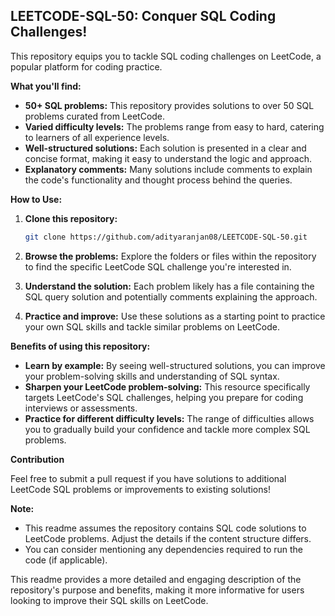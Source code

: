 ## LEETCODE-SQL-50: Conquer SQL Coding Challenges!

This repository equips you to tackle SQL coding challenges on LeetCode, a popular platform for coding practice. 

**What you'll find:**

* **50+ SQL problems:** This repository provides solutions to over 50 SQL problems curated from LeetCode. 
* **Varied difficulty levels:** The problems range from easy to hard, catering to learners of all experience levels.
* **Well-structured solutions:** Each solution is presented in a clear and concise format, making it easy to understand the logic and approach.
* **Explanatory comments:** Many solutions include comments to explain the code's functionality and thought process behind the queries.

**How to Use:**

1. **Clone this repository:**

   ```bash
   git clone https://github.com/adityaranjan08/LEETCODE-SQL-50.git
   ```

2. **Browse the problems:** Explore the folders or files within the repository to find the specific LeetCode SQL challenge you're interested in.

3. **Understand the solution:** Each problem likely has a file containing the SQL query solution and potentially comments explaining the approach.

4. **Practice and improve:** Use these solutions as a starting point to practice your own SQL skills and tackle similar problems on LeetCode.

**Benefits of using this repository:**

* **Learn by example:** By seeing well-structured solutions, you can improve your problem-solving skills and understanding of SQL syntax.
* **Sharpen your LeetCode problem-solving:** This resource specifically targets LeetCode's SQL challenges, helping you prepare for coding interviews or assessments.
* **Practice for different difficulty levels:** The range of difficulties allows you to gradually build your confidence and tackle more complex SQL problems.

**Contribution**

Feel free to submit a pull request if you have solutions to additional LeetCode SQL problems or improvements to existing solutions!

**Note:**

* This readme assumes the repository contains SQL code solutions to LeetCode problems. Adjust the details if the content structure differs.
* You can consider mentioning any dependencies required to run the code (if applicable).

This readme provides a more detailed and engaging description of the repository's purpose and benefits, making it more informative for users looking to improve their SQL skills on LeetCode.
